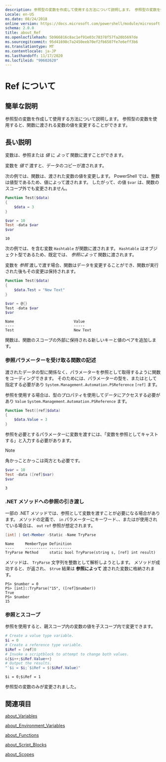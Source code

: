 ```yaml
---
description: 参照型の変数を作成して使用する方法について説明します。 参照型の変数を使用すると、関数に渡される変数の値を変更することができます。
Locale: en-US
ms.date: 08/24/2018
online version: https://docs.microsoft.com/powershell/module/microsoft.powershell.core/about/about_ref?view=powershell-7.2&WT.mc_id=ps-gethelp
schema: 2.0.0
title: about_Ref
ms.openlocfilehash: 5b966816c8ac1ef91e03c78378f57fa20b5697de
ms.sourcegitcommit: 95d41698c7a2450eeb70ef2fb6507fe7e6eff3b6
ms.translationtype: MT
ms.contentlocale: ja-JP
ms.lasthandoff: 11/17/2020
ms.locfileid: "99602620"
---
```

# <a name="about-ref"></a>Ref について

## <a name="short-description"></a>簡単な説明
参照型の変数を作成して使用する方法について説明します。 参照型の変数を使用すると、関数に渡される変数の値を変更することができます。

## <a name="long-description"></a>長い説明

変数は、参照または *値* に *よって* 関数に渡すことができます。

変数を *値で* 渡すと、データのコピーが渡されます。

次の例では、関数は、渡された変数の値を変更します。 PowerShell では、整数は値型であるため、値によって渡されます。
したがって、の値 `$var` は、関数のスコープ外でも変更されません。

```powershell
Function Test($data)
{
    $data = 3
}

$var = 10
Test -data $var
$var
```

```output
10
```

次の例では、を含む変数 `Hashtable` が関数に渡されます。 `Hashtable` はオブジェクト型であるため、既定では、 *参照によって* 関数に渡されます。

変数を *参照* 渡しで渡す場合、関数はデータを変更することができ、関数が実行された後もその変更は保持されます。

```powershell
Function Test($data)
{
    $data.Test = "New Text"
}

$var = @{}
Test -data $var
$var
```

```output
Name                           Value
----                           -----
Test                           New Text
```

関数は、関数のスコープの外部に保持される新しいキーと値のペアを追加します。

### <a name="writing-functions-to-accept-reference-parameters"></a>参照パラメーターを受け取る関数の記述

渡されたデータの型に関係なく、パラメーターを参照として取得するように関数をコーディングできます。 そのためには、パラメーターの型を、またはとして指定する必要があり `System.Management.Automation.PSReference` `[ref]` ます。

参照を使用する場合は、型のプロパティを使用してデータにアクセスする必要があり `Value` `System.Management.Automation.PSReference` ます。

```powershell
Function Test([ref]$data)
{
    $data.Value = 3
}
```

参照を必要とするパラメーターに変数を渡すには、「変数を参照としてキャストする」と入力する必要があります。

> [!NOTE]
> 角かっことかっこは両方とも必要です。

```powershell
$var = 10
Test -data ([ref]$var)
$var
```

```output
3
```

### <a name="passing-references-to-net-methods"></a>.NET メソッドへの参照の引き渡し

一部の .NET メソッドでは、参照として変数を渡すことが必要になる場合があります。 メソッドの定義で、 `in` パラメーターにキーワード、、またはが使用されている場合は、 `out` `ref` 参照が想定されます。

```powershell
[int] | Get-Member -Static -Name TryParse
```

```output
Name     MemberType Definition
----     ---------- ----------
TryParse Method     static bool TryParse(string s, [ref] int result)
```

メソッドは、 `TryParse` 文字列を整数として解析しようとします。 メソッドが成功すると、が返され、 `$true` 結果は **参照によって** 渡された変数に格納されます。

```
PS> $number = 0
PS> [int]::TryParse("15", ([ref]$number))
True
PS> $number
15
```

### <a name="references-and-scopes"></a>参照とスコープ

参照を使用すると、親スコープ内の変数の値を子スコープ内で変更できます。

```powershell
# Create a value type variable.
$i = 0
# Create a reference type variable.
$iRef = [ref]0
# Invoke a scriptblock to attempt to change both values.
&{$i++;$iRef.Value++}
# Output the results.
"`$i = $i;`$iRef = $($iRef.Value)"
```

```output
$i = 0;$iRef = 1
```

参照型の変数のみが変更されました。

## <a name="see-also"></a>関連項目

[about_Variables](about_Variables.md)

[about_Environment_Variables](about_Environment_Variables.md)

[about_Functions](about_Functions.md)

[about_Script_Blocks](about_Script_Blocks.md)

[about_Scopes](about_scopes.md)

